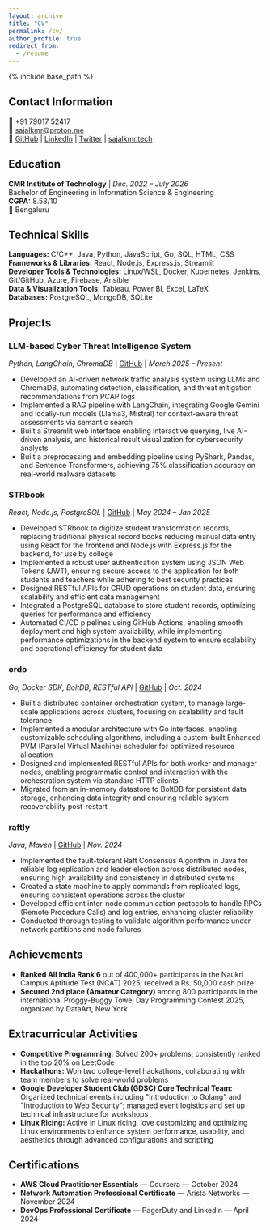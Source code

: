 ```yaml
---
layout: archive
title: "CV"
permalink: /cv/
author_profile: true
redirect_from:
  - /resume
---
```


{% include base_path %}

## Contact Information
📱 +91 79017 52417  
📧 [sajalkmr@proton.me](mailto:sajalkmr@proton.me)  
🔗 [GitHub](https://github.com/sajalkmr) | [LinkedIn](https://linkedin.com/in/sajalkmr) | [Twitter](https://twitter.com/sajalkmr) | [sajalkmr.tech](https://sajalkmr.tech)

## Education

**CMR Institute of Technology** | *Dec. 2022 – July 2026*  
Bachelor of Engineering in Information Science & Engineering  
**CGPA:** 8.53/10  
📍 Bengaluru

## Technical Skills

**Languages:** C/C++, Java, Python, JavaScript, Go, SQL, HTML, CSS  
**Frameworks & Libraries:** React, Node.js, Express.js, Streamlit  
**Developer Tools & Technologies:** Linux/WSL, Docker, Kubernetes, Jenkins, Git/GitHub, Azure, Firebase, Ansible  
**Data & Visualization Tools:** Tableau, Power BI, Excel, LaTeX  
**Databases:** PostgreSQL, MongoDB, SQLite

## Projects

### LLM-based Cyber Threat Intelligence System
*Python, LangChain, ChromaDB* | [GitHub](https://github.com/sajalkmr/LLM) | *March 2025 – Present*
- Developed an AI-driven network traffic analysis system using LLMs and ChromaDB, automating detection, classification, and threat mitigation recommendations from PCAP logs
- Implemented a RAG pipeline with LangChain, integrating Google Gemini and locally-run models (Llama3, Mistral) for context-aware threat assessments via semantic search
- Built a Streamlit web interface enabling interactive querying, live AI-driven analysis, and historical result visualization for cybersecurity analysts
- Built a preprocessing and embedding pipeline using PyShark, Pandas, and Sentence Transformers, achieving 75% classification accuracy on real-world malware datasets

### STRbook
*React, Node.js, PostgreSQL* | [GitHub](https://github.com/sajalkmr/STRbook) | *May 2024 – Jan 2025*
- Developed STRbook to digitize student transformation records, replacing traditional physical record books reducing manual data entry using React for the frontend and Node.js with Express.js for the backend, for use by college
- Implemented a robust user authentication system using JSON Web Tokens (JWT), ensuring secure access to the application for both students and teachers while adhering to best security practices
- Designed RESTful APIs for CRUD operations on student data, ensuring scalability and efficient data management
- Integrated a PostgreSQL database to store student records, optimizing queries for performance and efficiency
- Automated CI/CD pipelines using GitHub Actions, enabling smooth deployment and high system availability, while implementing performance optimizations in the backend system to ensure scalability and operational efficiency for student data

### ordo
*Go, Docker SDK, BoltDB, RESTful API* | [GitHub](https://github.com/sajalkmr/ordo) | *Oct. 2024*
- Built a distributed container orchestration system, to manage large-scale applications across clusters, focusing on scalability and fault tolerance
- Implemented a modular architecture with Go interfaces, enabling customizable scheduling algorithms, including a custom-built Enhanced PVM (Parallel Virtual Machine) scheduler for optimized resource allocation
- Designed and implemented RESTful APIs for both worker and manager nodes, enabling programmatic control and interaction with the orchestration system via standard HTTP clients
- Migrated from an in-memory datastore to BoltDB for persistent data storage, enhancing data integrity and ensuring reliable system recoverability post-restart

### raftly
*Java, Maven* | [GitHub](https://github.com/sajalkmr/raftly) | *Nov. 2024*
- Implemented the fault-tolerant Raft Consensus Algorithm in Java for reliable log replication and leader election across distributed nodes, ensuring high availability and consistency in distributed systems
- Created a state machine to apply commands from replicated logs, ensuring consistent operations across the cluster
- Developed efficient inter-node communication protocols to handle RPCs (Remote Procedure Calls) and log entries, enhancing cluster reliability
- Conducted thorough testing to validate algorithm performance under network partitions and node failures

## Achievements

- **Ranked All India Rank 6** out of 400,000+ participants in the Naukri Campus Aptitude Test (NCAT) 2025; received a Rs. 50,000 cash prize
- **Secured 2nd place (Amateur Category)** among 800 participants in the international Proggy-Buggy Towel Day Programming Contest 2025, organized by DataArt, New York

## Extracurricular Activities

- **Competitive Programming:** Solved 200+ problems; consistently ranked in the top 20% on LeetCode
- **Hackathons:** Won two college-level hackathons, collaborating with team members to solve real-world problems
- **Google Developer Student Club (GDSC) Core Technical Team:** Organized technical events including "Introduction to Golang" and "Introduction to Web Security"; managed event logistics and set up technical infrastructure for workshops
- **Linux Ricing:** Active in Linux ricing, love customizing and optimizing Linux environments to enhance system performance, usability, and aesthetics through advanced configurations and scripting

## Certifications

- **AWS Cloud Practitioner Essentials** — Coursera — October 2024
- **Network Automation Professional Certificate** — Arista Networks — November 2024
- **DevOps Professional Certificate** — PagerDuty and LinkedIn — April 2024
